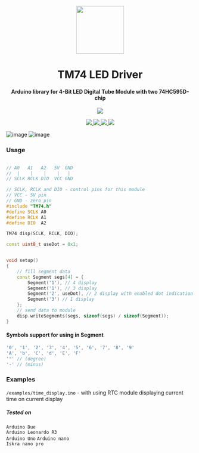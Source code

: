 <!-- Logo -->
<p align="center">
  <a href="#">
    <img height="128" width="128" src="https://user-images.githubusercontent.com/13326808/73127381-6e083300-3fd0-11ea-9aa5-31a5440eb5b0.png">
  </a>
</p>
<!-- Name -->
<h1 align="center">
  TM74 LED Driver
</h1>
<!-- desc -->
<h4 align="center">
  Arduino library for 4-Bit LED Digital Tube Module with two 74HC595D-chip
</h4>

<!-- popup badges -->
<p align="center">
  <a href="https://t.me/ivysola">
    <img src="https://img.shields.io/badge/Ask%20Me-Anything-1f425f.svg?style=popout-square&logo=telegram">
  </a>
</p>

<!-- big badges -->
<p align="center">
  <a href="#">
    <img src="https://forthebadge.com/images/badges/made-with-c-plus-plus.svg">
    <img src="https://forthebadge.com/images/badges/oooo-kill-em.svg">
    <img src="https://forthebadge.com/images/badges/ages-18.svg">
    <img src="https://forthebadge.com/images/badges/powered-by-electricity.svg">
  </a>
</p>

![image](https://user-images.githubusercontent.com/13326808/73127222-38fae100-3fce-11ea-9098-d9fb9eaf9d93.png)
![image](https://user-images.githubusercontent.com/13326808/73127230-4d3ede00-3fce-11ea-9542-80a3bd1fc1c2.png)



### Usage

```cpp

// A0   A1   A2   5V  GND
//  |    |    |    |   |
// SCLK RCLK DIO  VCC GND

// SCLK, RCLK and DIO - control pins for this module
// VCC - 5V pin
// GND - zero pin
#include "TM74.h"
#define SCLK A0 
#define RCLK A1 
#define DIO  A2

TM74 disp(SCLK, RCLK, DIO);

const uint8_t useDot = 0x1;


void setup() 
{ 
    // fill segment data
    const Segment segs[4] = {
        Segment('1'), // 4 display
        Segment('1'), // 3 display
        Segment('2', useDot), // 2 display with enabled dot indication
        Segment('3') // 1 display
    };
    // send data to module
    disp.writeSegments(segs, sizeof(segs) / sizeof(Segment));
}

```

#### Symbols support for using in Segment

```cpp
'0', '1', '2', '3', '4', '5', '6', '7', '8', '9'
'A', 'b', 'C', 'd', 'E', 'F'
'°' // (degree)
'-' // (minus)
```

### Examples


`/examples/time_display.ino` - with using RTC module displaying current time on current display



##### Tested on   
`Arduino Due`   
`Arduino Leonardo R3`   
`Arduino Uno` 
`Arduino nano`  
`Iskra nano pro`  
